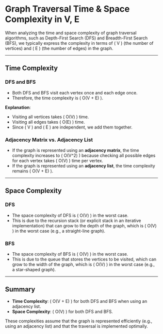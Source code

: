 # Graph Traversal Time & Space Complexity in V, E

When analyzing the time and space complexity of graph traversal algorithms, such as Depth-First Search (DFS) and Breadth-First Search (BFS), we typically express the complexity in terms of \( V \) (the number of vertices) and \( E \) (the number of edges) in the graph.

---

## Time Complexity

### DFS and BFS
- Both DFS and BFS visit each vertex once and each edge once.
- Therefore, the time complexity is \( O(V + E) \).

**Explanation**:
- Visiting all vertices takes \( O(V) \) time.
- Visiting all edges takes \( O(E) \) time.
- Since \( V \) and \( E \) are independent, we add them together.

### Adjacency Matrix vs. Adjacency List
- If the graph is represented using an **adjacency matrix**, the time complexity increases to \( O(V^2) \) because checking all possible edges for each vertex takes \( O(V) \) time per vertex.
- If the graph is represented using an **adjacency list**, the time complexity remains \( O(V + E) \).

---

## Space Complexity

### DFS
- The space complexity of DFS is \( O(V) \) in the worst case.
- This is due to the recursion stack (or explicit stack in an iterative implementation) that can grow to the depth of the graph, which is \( O(V) \) in the worst case (e.g., a straight-line graph).

### BFS
- The space complexity of BFS is \( O(V) \) in the worst case.
- This is due to the queue that stores the vertices to be visited, which can grow to the width of the graph, which is \( O(V) \) in the worst case (e.g., a star-shaped graph).

---

## Summary
- **Time Complexity**: \( O(V + E) \) for both DFS and BFS when using an adjacency list.
- **Space Complexity**: \( O(V) \) for both DFS and BFS.

These complexities assume that the graph is represented efficiently (e.g., using an adjacency list) and that the traversal is implemented optimally.
